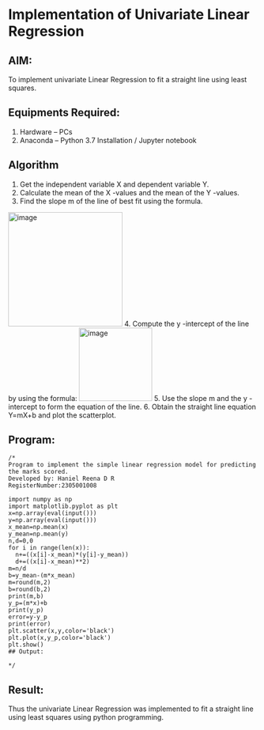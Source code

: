   
# Implementation of Univariate Linear Regression
## AIM:
To implement univariate Linear Regression to fit a straight line using least squares.

## Equipments Required:
1. Hardware – PCs
2. Anaconda – Python 3.7 Installation / Jupyter notebook

## Algorithm
1. Get the independent variable X and dependent variable Y.
2. Calculate the mean of the X -values and the mean of the Y -values.
3. Find the slope m of the line of best fit using the formula. 
<img width="231" alt="image" src="https://user-images.githubusercontent.com/93026020/192078527-b3b5ee3e-992f-46c4-865b-3b7ce4ac54ad.png">
4. Compute the y -intercept of the line by using the formula:
<img width="148" alt="image" src="https://user-images.githubusercontent.com/93026020/192078545-79d70b90-7e9d-4b85-9f8b-9d7548a4c5a4.png">
5. Use the slope m and the y -intercept to form the equation of the line.
6. Obtain the straight line equation Y=mX+b and plot the scatterplot.

## Program:
```
/*
Program to implement the simple linear regression model for predicting the marks scored.
Developed by: Haniel Reena D R
RegisterNumber:2305001008

import numpy as np
import matplotlib.pyplot as plt
x=np.array(eval(input()))
y=np.array(eval(input()))
x_mean=np.mean(x)
y_mean=np.mean(y)
n,d=0,0
for i in range(len(x)):
  n+=((x[i]-x_mean)*(y[i]-y_mean))
  d+=((x[i]-x_mean)**2)
m=n/d
b=y_mean-(m*x_mean)
m=round(m,2)
b=round(b,2)
print(m,b)
y_p=(m*x)+b
print(y_p)
error=y-y_p
print(error)
plt.scatter(x,y,color='black')
plt.plot(x,y_p,color='black')
plt.show()
## Output:

*/
```

## Result:
Thus the univariate Linear Regression was implemented to fit a straight line using least squares using python programming.



